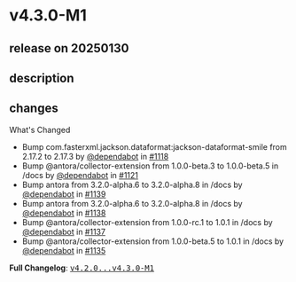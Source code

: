 # v4.3.0-M1

## release on 20250130
## description
## changes
What's Changed

* Bump com.fasterxml.jackson.dataformat:jackson-dataformat-smile from 2.17.2 to 2.17.3 by <a class="user-mention notranslate" data-hovercard-type="organization" data-hovercard-url="/orgs/dependabot/hovercard" data-octo-click="hovercard-link-click" data-octo-dimensions="link_type:self" href="https://github.com/dependabot">@dependabot</a> in <a class="issue-link js-issue-link" data-error-text="Failed to load title" data-id="2633342024" data-permission-text="Title is private" data-url="https://github.com/spring-cloud/spring-cloud-openfeign/issues/1118" data-hovercard-type="pull_request" data-hovercard-url="/spring-cloud/spring-cloud-openfeign/pull/1118/hovercard" href="https://github.com/spring-cloud/spring-cloud-openfeign/pull/1118">#1118</a>
* Bump @antora/collector-extension from 1.0.0-beta.3 to 1.0.0-beta.5 in /docs by <a class="user-mention notranslate" data-hovercard-type="organization" data-hovercard-url="/orgs/dependabot/hovercard" data-octo-click="hovercard-link-click" data-octo-dimensions="link_type:self" href="https://github.com/dependabot">@dependabot</a> in <a class="issue-link js-issue-link" data-error-text="Failed to load title" data-id="2669232419" data-permission-text="Title is private" data-url="https://github.com/spring-cloud/spring-cloud-openfeign/issues/1121" data-hovercard-type="pull_request" data-hovercard-url="/spring-cloud/spring-cloud-openfeign/pull/1121/hovercard" href="https://github.com/spring-cloud/spring-cloud-openfeign/pull/1121">#1121</a>
* Bump antora from 3.2.0-alpha.6 to 3.2.0-alpha.8 in /docs by <a class="user-mention notranslate" data-hovercard-type="organization" data-hovercard-url="/orgs/dependabot/hovercard" data-octo-click="hovercard-link-click" data-octo-dimensions="link_type:self" href="https://github.com/dependabot">@dependabot</a> in <a class="issue-link js-issue-link" data-error-text="Failed to load title" data-id="2727676957" data-permission-text="Title is private" data-url="https://github.com/spring-cloud/spring-cloud-openfeign/issues/1139" data-hovercard-type="pull_request" data-hovercard-url="/spring-cloud/spring-cloud-openfeign/pull/1139/hovercard" href="https://github.com/spring-cloud/spring-cloud-openfeign/pull/1139">#1139</a>
* Bump antora from 3.2.0-alpha.6 to 3.2.0-alpha.8 in /docs by <a class="user-mention notranslate" data-hovercard-type="organization" data-hovercard-url="/orgs/dependabot/hovercard" data-octo-click="hovercard-link-click" data-octo-dimensions="link_type:self" href="https://github.com/dependabot">@dependabot</a> in <a class="issue-link js-issue-link" data-error-text="Failed to load title" data-id="2727674780" data-permission-text="Title is private" data-url="https://github.com/spring-cloud/spring-cloud-openfeign/issues/1138" data-hovercard-type="pull_request" data-hovercard-url="/spring-cloud/spring-cloud-openfeign/pull/1138/hovercard" href="https://github.com/spring-cloud/spring-cloud-openfeign/pull/1138">#1138</a>
* Bump @antora/collector-extension from 1.0.0-rc.1 to 1.0.1 in /docs by <a class="user-mention notranslate" data-hovercard-type="organization" data-hovercard-url="/orgs/dependabot/hovercard" data-octo-click="hovercard-link-click" data-octo-dimensions="link_type:self" href="https://github.com/dependabot">@dependabot</a> in <a class="issue-link js-issue-link" data-error-text="Failed to load title" data-id="2713004791" data-permission-text="Title is private" data-url="https://github.com/spring-cloud/spring-cloud-openfeign/issues/1137" data-hovercard-type="pull_request" data-hovercard-url="/spring-cloud/spring-cloud-openfeign/pull/1137/hovercard" href="https://github.com/spring-cloud/spring-cloud-openfeign/pull/1137">#1137</a>
* Bump @antora/collector-extension from 1.0.0-beta.5 to 1.0.1 in /docs by <a class="user-mention notranslate" data-hovercard-type="organization" data-hovercard-url="/orgs/dependabot/hovercard" data-octo-click="hovercard-link-click" data-octo-dimensions="link_type:self" href="https://github.com/dependabot">@dependabot</a> in <a class="issue-link js-issue-link" data-error-text="Failed to load title" data-id="2712876844" data-permission-text="Title is private" data-url="https://github.com/spring-cloud/spring-cloud-openfeign/issues/1135" data-hovercard-type="pull_request" data-hovercard-url="/spring-cloud/spring-cloud-openfeign/pull/1135/hovercard" href="https://github.com/spring-cloud/spring-cloud-openfeign/pull/1135">#1135</a>

<strong>Full Changelog</strong>: <a class="commit-link" href="https://github.com/spring-cloud/spring-cloud-openfeign/compare/v4.2.0...v4.3.0-M1"><tt>v4.2.0...v4.3.0-M1</tt></a>

